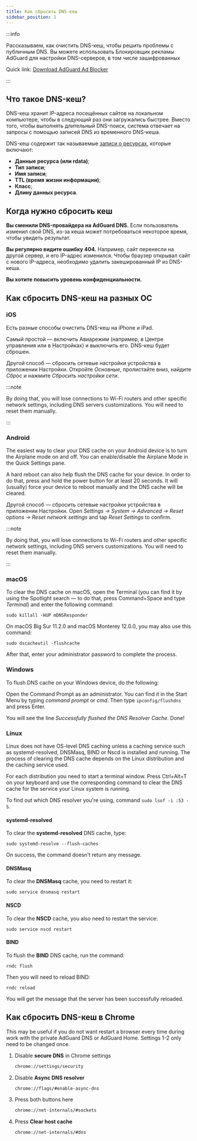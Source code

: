 ```yaml
---
title: Как сбросить DNS-кеш
sidebar_position: 1
---
```


:::info

Рассказываем, как очистить DNS-кеш, чтобы решить проблемы с публичным DNS. Вы можете использовать Блокировщик рекламы AdGuard для настройки DNS-серверов, в том числе зашифрованных

Quick link: [Download AdGuard Ad Blocker](https://agrd.io/download-kb-adblock)

:::

## Что такое DNS-кеш?

DNS-кеш хранит IP-адреса посещённых сайтов на локальном компьютере, чтобы в следующий раз они загружались быстрее. Вместо того, чтобы выполнять длительный DNS-поиск, система отвечает на запросы с помощью записей DNS из временного DNS-кеша.

DNS-кеш содержит так называемые [записи о ресурсах](https://en.wikipedia.org/wiki/Domain_Name_System#Resource_records), которые включают:

- **Данные ресурса (или rdata)**;
- **Тип записи**;
- **Имя записи**;
- **TTL (время жизни информации)**;
- **Класс**;
- **Длину данных ресурса**.

## Когда нужно сбросить кеш

**Вы сменили DNS-провайдера на AdGuard DNS.** Если пользователь изменил свой DNS, из-за кеша может потребоваться некоторое время, чтобы увидеть результат.

**Вы регулярно видите ошибку 404.** Например, сайт перенесли на другой сервер, и его IP-адрес изменился. Чтобы браузер открывал сайт с нового IP-адреса, необходимо удалить закешированный IP из DNS-кеша.

**Вы хотите повысить уровень конфиденциальности.**

## Как сбросить DNS-кеш на разных ОС

### iOS

Есть разные способы очистить DNS-кеш на iPhone и iPad.

Самый простой — включить Авиарежим (например, в Центре управления или в Настройках) и выключить его. DNS-кеш будет сброшен.

Другой способ — сбросить сетевые настройки устройства в приложении Настройки. Откройте *Основные*, пролистайте вниз, найдите *Сброс* и нажмите *Сбросить настройки сети*.

:::note

By doing that, you will lose connections to Wi-Fi routers and other specific network settings, including DNS servers customizations. You will need to reset them manually.

:::

### Android

The easiest way to clear your DNS cache on your Android device is to turn the Airplane mode on and off. You can enable/disable the Airplane Mode in the Quick Settings pane.

A hard reboot can also help flush the DNS cache for your device. In order to do that, press and hold the power button for at least 20 seconds. It will (usually) force your device to reboot manually and the DNS cache will be cleared.

Другой способ — сбросить сетевые настройки устройства в приложении Настройки. Open *Settings → System → Advanced → Reset options → Reset network settings* and tap *Reset Settings* to confirm.

:::note

By doing that, you will lose connections to Wi-Fi routers and other specific network settings, including DNS servers customizations. You will need to reset them manually.

:::

### macOS

To clear the DNS cache on macOS, open the Terminal (you can find it by using the Spotlight search — to do that, press Command+Space and type *Terminal*) and enter the following command:

`sudo killall -HUP mDNSResponder`

On macOS Big Sur 11.2.0 and macOS Monterey 12.0.0, you may also use this command:

`sudo dscacheutil -flushcache`

After that, enter your administrator password to complete the process.

### Windows

To flush DNS cache on your Windows device, do the following:

Open the Command Prompt as an administrator. You can find it in the Start Menu by typing *command prompt* or *cmd*. Then type `ipconfig/flushdns` and press Enter.

You will see the line *Successfully flushed the DNS Resolver Cache*. Done!

### Linux

Linux does not have OS-level DNS caching unless a caching service such as systemd-resolved, DNSMasq, BIND or Nscd is installed and running. The process of clearing the DNS cache depends on the Linux distribution and the caching service used.

For each distribution you need to start a terminal window. Press Ctrl+Alt+T on your keyboard and use the corresponding command to clear the DNS cache for the service your Linux system is running.

To find out which DNS resolver you're using, command `sudo lsof -i :53 -S`.

#### systemd-resolved

To clear the **systemd-resolved** DNS cache, type:

`sudo systemd-resolve --flush-caches`

On success, the command doesn’t return any message.

#### DNSMasq

To clear the **DNSMasq** cache, you need to restart it:

`sudo service dnsmasq restart`

#### NSCD

To clear the **NSCD** cache, you also need to restart the service:

`sudo service nscd restart`

#### BIND

To flush the **BIND** DNS cache, run the command:

`rndc flush`

Then you will need to reload BIND:

`rndc reload`

You will get the message that the server has been successfully reloaded.

## Как сбросить DNS-кеш в Chrome

This may be useful if you do not want restart a browser every time during work with the private AdGuard DNS or AdGuard Home. Settings 1-2 only need to be changed once.

1. Disable **secure DNS** in Chrome settings

    ```bash
    chrome://settings/security
    ```

1. Disable **Async DNS resolver**

    ```bash
    chrome://flags/#enable-async-dns
    ```

1. Press both buttons here

    ```bash
    chrome://net-internals/#sockets
    ```

1. Press **Clear host cache**

    ```bash
    chrome://net-internals/#dns
    ```
